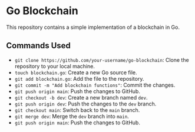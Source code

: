 # Go Blockchain

This repository contains a simple implementation of a blockchain in Go.

## Commands Used

- `git clone https://github.com/your-username/go-blockchain`: Clone the repository to your local machine.
- `touch blockchain.go`: Create a new Go source file.
- `git add blockchain.go`: Add the file to the repository.
- `git commit -m "Add blockchain functions"`: Commit the changes.
- `git push origin main`: Push the changes to GitHub.
- `git checkout -b dev`: Create a new branch named `dev`.
- `git push origin dev`: Push the changes to the `dev` branch.
- `git checkout main`: Switch back to the `main` branch.
- `git merge dev`: Merge the `dev` branch into `main`.
- `git push origin main`: Push the changes to GitHub.
